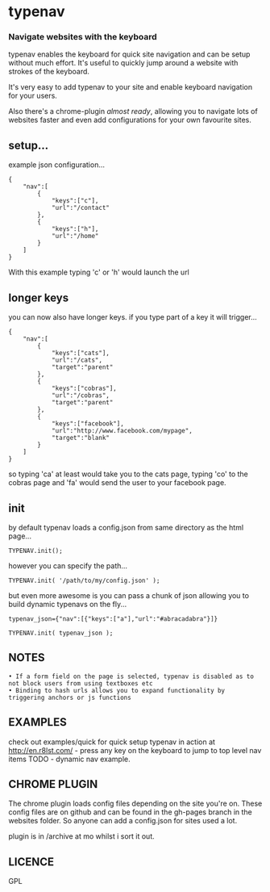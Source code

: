 # typenav
### Navigate websites with the keyboard

typenav enables the keyboard for quick site navigation and can be setup without much effort. It's useful to quickly jump around a website with strokes of the keyboard.

It's very easy to add typenav to your site and enable keyboard navigation for your users. 

Also there's a chrome-plugin *almost ready*, allowing you to navigate lots of websites faster and even add configurations for your own favourite sites.


## setup...
example json configuration...

```
{
	"nav":[
		{
			"keys":["c"],
			"url":"/contact"
		},
		{
			"keys":["h"],
			"url":"/home"
		}
	]
}
```

With this example typing 'c' or 'h' would launch the url


## longer keys
you can now also have longer keys. if you type part of a key it will trigger...

```
{
	"nav":[
		{
			"keys":["cats"],
			"url":"/cats",
			"target":"parent"
		},
		{
			"keys":["cobras"],
			"url":"/cobras",
			"target":"parent"
		},
		{
			"keys":["facebook"],
			"url":"http://www.facebook.com/mypage",
			"target":"blank"
		}
	]
}
```

so typing 'ca' at least would take you to the cats page, typing 'co' to the cobras page and 'fa' would send the user to your facebook page.


## init
by default typenav loads a config.json from same directory as the html page...
```
TYPENAV.init();
```

however you can specify the path...
```
TYPENAV.init( '/path/to/my/config.json' );
```

but even more awesome is you can pass a chunk of json allowing you to build dynamic typenavs on the fly...
```
typenav_json={"nav":[{"keys":["a"],"url":"#abracadabra"}]}

TYPENAV.init( typenav_json );
```



## NOTES

	• If a form field on the page is selected, typenav is disabled as to not block users from using textboxes etc
	• Binding to hash urls allows you to expand functionality by triggering anchors or js functions


## EXAMPLES
check out examples/quick for quick setup
typenav in action at http://en.r8lst.com/ - press any key on the keyboard to jump to top level nav items
TODO - dynamic nav example.


## CHROME PLUGIN
The chrome plugin loads config files depending on the site you're on. These config files are on github and can be found in the gh-pages branch in the websites folder. So anyone can add a config.json for sites used a lot.

plugin is in /archive at mo whilst i sort it out.


## LICENCE
GPL